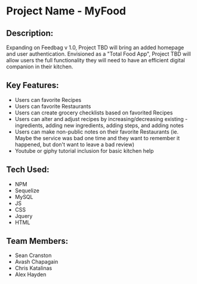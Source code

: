 # Project Name - MyFood

## Description:
Expanding on Feedbag v 1.0, Project TBD will bring an added homepage and user authentication. Envisioned as a "Total Food App", Project TBD will allow users the full functionality they will need to have an efficient digital companion in their kitchen.

## Key Features:
  - Users can favorite Recipes
  - Users can favorite Restaurants
  - Users can create grocery checklists based on favorited Recipes
  - Users can alter and adjust recipes by increasing/decreasing existing -   ingredients, adding new ingredients, adding steps, and adding notes
  - Users can make non-public notes on their favorite Restaurants (ie. Maybe the service was bad one time and they want to remember it happened, but don't want to leave a bad review)
  - Youtube or giphy tutorial inclusion for basic kitchen help

## Tech Used:
  - NPM
  - Sequelize
  - MySQL
  - JS
  - CSS
  - Jquery
  - HTML

## Team Members:
  - Sean Cranston
  - Avash Chapagain
  - Chris Katalinas
  - Alex Hayden
